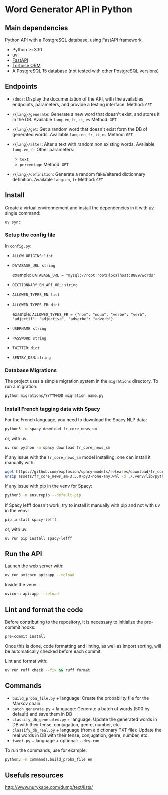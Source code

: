 # Word Generator API in Python


## Main dependencies

Python API with a PostgreSQL database, using FastAPI framework.

- Python >=3.10
- [uv](https://docs.astral.sh/uv/)
- [FastAPI](https://fastapi.tiangolo.com/)
- [Tortoise ORM](https://tortoise-orm.readthedocs.io/)
- A PostgreSQL 15 database (not tested with other PostgreSQL versions)


## Endpoints

- `/docs`:
  Display the documentation of the API, with the availables endpoints, parameters, and provide a testing interface.
  Method: `GET`

- `/{lang}/generate`:
  Generate a new word that doesn't exist, and stores it in the DB.
  Available `lang`: `en`, `fr`, `it`, `es`
  Method: `GET`

- `/{lang}/get`:
  Get a random word that doesn't exist form the DB of generated words.
  Available `lang`: `en`, `fr`, `it`, `es`
  Method: `GET`

- `/{lang}/alter`:
  Alter a text with random non existing words.
  Available `lang`: `en`, `fr`
  Other parameters:
    - `text`
    - `percentage`
  Method: `GET`

- `/{lang}/definition`:
  Generate a random fake/altered dictionnary definition.
  Available `lang`: `en`, `fr`
  Method: `GET`


## Install

Create a virtual environnement and install the dependencies in it with [uv](https://docs.astral.sh/uv/) single command:
```bash
uv sync
```

### Setup the config file

In `config.py`:

- `ALLOW_ORIGINS`: `list`
- `DATABASE_URL`: `string`

    example: `DATABASE_URL = "mysql://root:root@localhost:8889/words"`

- `DICTIONNARY_EN_API_URL`: `string`
- `ALLOWED_TYPES_EN`: `list`
- `ALLOWED_TYPES_FR`: `dict`

    example: `ALLOWED_TYPES_FR = {"nom": "noun", "verbe": "verb", "adjectif": "adjective", "adverbe": "adverb"}`

- `USERNAME`: `string`
- `PASSWORD`: `string`
- `TWITTER`: `dict`
- `SENTRY_DSN`: `string`

### Database Migrations

The project uses a simple migration system in the `migrations` directory. To run a migration:

```bash
python migrations/YYYYMMDD_migration_name.py
```

### Install French tagging data with Spacy

For the French language, you need to download the Spacy NLP data:
```bash
python3 -m spacy download fr_core_news_sm
```
or, with uv:
```bash
uv run python -m spacy download fr_core_news_sm
```

If any issue with the `fr_core_news_sm` model installing, one can install it manually with:
```bash
wget https://github.com/explosion/spacy-models/releases/download/fr_core_news_sm-3.5.0/fr_core_news_sm-3.5.0-py3-none-any.whl -P ./assets
unzip assets/fr_core_news_sm-3.5.0-py3-none-any.whl -d ./.venv/lib/python3.12/site-packages && chmod -R 777 ./.venv/lib/python3.12/site-packages/fr_core_news_sm
```

If any issue with pip in the venv for Spacy:
```bash
python3 -m ensurepip --default-pip
```

If Spacy lefff doesn't work, try to install it manually with pip and not with uv in the venv:
```bash
pip install spacy-lefff
```
or, with uv:
```bash
uv run pip install spacy-lefff
```


## Run the API

Launch the web server with:
```bash
uv run uvicorn api:app --reload
```

Inside the venv:
```bash
uvicorn api:app --reload
```

## Lint and format the code

Before contributing to the repository, it is necessary to initialize the pre-commit hooks:
```bash
pre-commit install
```
Once this is done, code formatting and linting, as well as import sorting, will be automatically checked before each commit.

Lint and format with:
```bash
uv run ruff check --fix && ruff format
```

## Commands

  - `build_proba_file.py` + language: Create the probability file for the Markov chain
  - `batch_generate.py` + language: Generate a batch of words (500 by default) and save them in DB
  - `classify_db_generated.py` + language: Update the generated words in DB with their tense, conjugation, genre, number, etc.
  - `classify_db_real.py` + language (from a dictionary TXT file): Update the real words in DB with their tense, conjugation, genre, number, etc.
  - `tweet.py` + language + optional: `--dry-run`

To run the commands, use for example:
```bash
python3 -m commands.build_proba_file en
```


## Usefuls resources

http://www.nurykabe.com/dump/text/lists/
